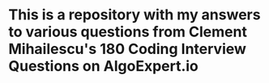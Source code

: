 # This is a repository with my answers to various questions from Clement Mihailescu's 180 Coding Interview Questions on AlgoExpert.io
